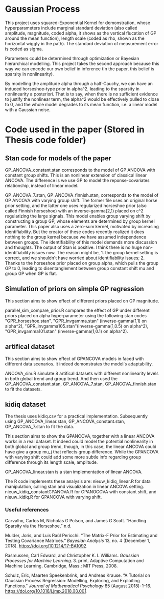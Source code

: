 # Gaussian Process

This project uses squared-Exponential Kernel for demonstration, whose hyperparameters include marginal standard deviation (also called amplitude, magnitude, coded alpha, it shows as the vertical flucation of GP around the mean function), length scale (coded as rho, shown as the horizontal wiggly in the path). The standard deviation of measurement error is coded as sigma.

Parameters could be determined through optimization or Bayesian hierarchical modelling. This project takes the second approach because this way we can encode our own belief in inference (In the paper, this belief is sparsity in nonlinearity).

By modelling the amplitude alpha through a half-Cauchy, we can have an induced horseshoe-type prior in alpha^2, leading to the sparsity in nonlinearity a posteriori. That is to say, when there is no sufficient evidence to justify the nonlinear term, the alpha^2 would be effectively pulled to close to 0, and the whole model degrades to its mean function, i.e. a linear model with a Gaussian noise.

# Code used in the paper (Stored in Thesis code folder)
## Stan code for models of the paper
GP_ANCOVA_constant.stan corresponds to the model of GP ANCOVA with constant group shifts. This is an nonlinear extension of classical linear ANCOVA. The difference is we use GP to model the reponse-covariates relationship, instead of linear model.

GP_ANCOVA_7.stan, GP_ANCOVA_finnish.stan, corresponds to the model of GP ANCOVA with varying group shift. The former file uses an original horse prior setting, and the latter one uses regularized horseshoe prior (also called Finnish horseshoe) with an inverse-gamma(2,1) placed on c^2 regularizing the large signals.
This model enables group varying shift by constructing a group GP, whose elements are determined by group kernel parameter. This paper also uses a zero-sum kernel, motivated by increasing identifiability. But the creator of these codes recently realized it does nothing to the group kernel because we have assumed independence between groups. The identifiability of this model demands more discussion and thoughts. The output of Stan is positive. I think there is no huge non-identifiability issues now. The reason might be, 1. the group kernel setting is correct, and we shouldn't have worried about identifiability issues; 2. Thanks to the horseshoe prior placed on group alpha, which pulls the group GP to 0, leading to disentanglement between group constant shift mu and group GP when GP is flat. 

## Simulation of priors on simple GP regression
This section aims to show effect of different priors placed on GP magnitude.

parallel_sim_compare_prior.R compares the effect of GP under different priors placed on alpha hyperparameter using the following stan codes "GPR_horseshoe.stan", "GPR_invgamma.stan" (inverse-gamma(1,1) on alpha^2), "GPR_invgamma105.stan"(inverse-gamma(1,0.5) on alpha^2), "GPR_invgamma101.stan" (inverse-gamma(1,0.1) on alpha^2).

## artifical dataset 
This section aims to show effect of GPANCOVA models in faced with different data scenarios. It indeed demonstrates the model's adaptability.

ANCOVA_sim.R simulate 8 artifical datasets with different nonlinearity levels in both global trend and group trend. And then used the GP_ANCOVA_constant.stan, GP_ANCOVA_7.stan, GP_ANCOVA_finnish.stan to fit the datasets.

## kidiq dataset
The thesis uses kidiq.csv for a practical implementation. Subsequently using GP_ANCOVA_linear.stan, GP_ANCOVA_constant.stan, GP_ANCOVA_7.stan to fit the data. 

This section aims to show the GPANCOVA, together with a linear ANCOVA works in a real dataset. It indeed could model the potential nonlinearity in both global and group trend, though, in this case, the linear ANCOVA could have give a group mu_j that reflects group difference. While the GPANCOVA with varying shift could add some more subtle info regarding group difference through its length scale, amplitude. 

GP_ANCOVA_linear.stan is a stan implementation of linear ANCOVA. 

The R code implements these analysis are: nieuw_kidiq_linear.R for data manipulation, calling stan and visualization in linear ANCOVA setting. nieuw_kidiq_constantGPANOVA.R for GPANOCOVA with constant shift, and nieuw_kidiq.R for GPANCOVA with varying shift.



### Useful references

Carvalho, Carlos M, Nicholas G Polson, and James G Scott. “Handling Sparsity via the Horseshoe,” n.d.

Mulder, Joris, and Luis Raúl Pericchi. “The Matrix-F Prior for Estimating and Testing Covariance Matrices.” *Bayesian Analysis* 13, no. 4 (December 1, 2018). <https://doi.org/10.1214/17-BA1092>.

Rasmussen, Carl Edward, and Christopher K. I. Williams. *Gaussian Processes for Machine Learning*. 3. print. Adaptive Computation and Machine Learning. Cambridge, Mass.: MIT Press, 2008.

Schulz, Eric, Maarten Speekenbrink, and Andreas Krause. “A Tutorial on Gaussian Process Regression: Modelling, Exploring, and Exploiting Functions.” *Journal of Mathematical Psychology* 85 (August 2018): 1–16. <https://doi.org/10.1016/j.jmp.2018.03.001>.
